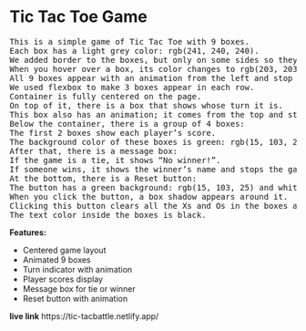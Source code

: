 # Tic Tac Toe Game
<pre>
This is a simple game of Tic Tac Toe with 9 boxes.
Each box has a light grey color: rgb(241, 240, 240).
We added border to the boxes, but only on some sides so they look separated from each other.
When you hover over a box, its color changes to rgb(203, 203, 203).
All 9 boxes appear with an animation from the left and stop in the center.
We used flexbox to make 3 boxes appear in each row.
Container is fully centered on the page.
On top of it, there is a box that shows whose turn it is.
This box also has an animation; it comes from the top and stops below.
Below the container, there is a group of 4 boxes:
The first 2 boxes show each player’s score.
The background color of these boxes is green: rgb(15, 103, 25), and the text color is white.
After that, there is a message box:
If the game is a tie, it shows “No winner!”.
If someone wins, it shows the winner’s name and stops the game.
At the bottom, there is a Reset button:
The button has a green background: rgb(15, 103, 25) and white text.
When you click the button, a box shadow appears around it.
Clicking this button clears all the Xs and Os in the boxes and resets the game.
The text color inside the boxes is black.
</pre>
<b>Features:</b>
<ul>
<li>Centered game layout</li>
<li>Animated 9 boxes</li>
<li>Turn indicator with animation</li>
<li>Player scores display</li>
<li>Message box for tie or winner</li>
<li>Reset button with animation</li>
</ul>
<b>live link</b>
https://tic-tacbattle.netlify.app/